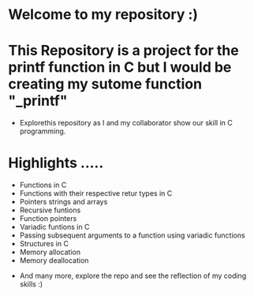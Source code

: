# Welcome to my repository :)

# This Repository is a project for the printf function in C but I would be creating my sutome function "_printf"

*  Explorethis repository as  I and my collaborator show our skill in C programming.

# Highlights .....
* Functions in C
* Functions with their respective retur types in C
* Pointers strings and arrays
* Recursive funtions
* Function pointers
* Variadic funtions in C
* Passing subsequent arguments to a function using variadic functions
* Structures in C
* Memory allocation
* Memory deallocation
- And many more, explore the repo and see the reflection of my coding skills :)

